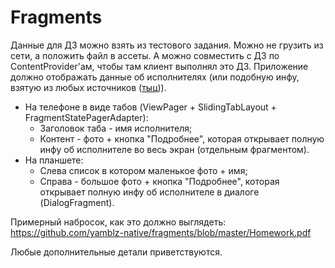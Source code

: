 # Fragments

Данные для ДЗ можно взять из тестового задания. Можно не грузить из сети, а положить файл в ассеты. А можно совместить с ДЗ по ContentProvider'ам, чтобы там клиент выполнял это ДЗ. 
Приложение должно отображать данные об исполнителях (или подобную инфу, взятую из любых источников ([тыц](http://www.programmableweb.com/apis/directory))).

* На телефоне в виде табов (ViewPager + SlidingTabLayout + FragmentStatePagerAdapter):
  * Заголовок таба - имя исполнителя;
  * Контент - фото + кнопка "Подробнее", которая открывает полную инфу об исполнителе во весь экран (отдельным фрагментом).
* На планшете: 
  * Cлева список в котором маленькое фото + имя;
  * Cправа - большое фото + кнопка "Подробнее", которая открывает полную инфу об исполнителе в диалоге (DialogFragment).

Примерный набросок, как это должно выглядеть: https://github.com/yamblz-native/fragments/blob/master/Homework.pdf

Любые дополнительные детали приветствуются.
